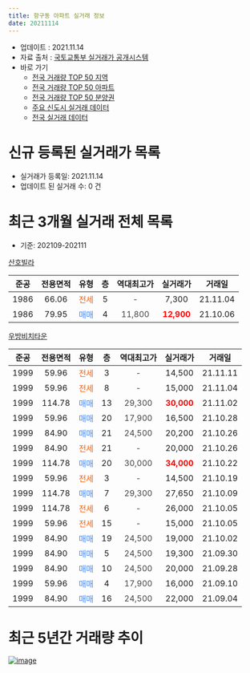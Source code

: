 ```yaml
---
title: 항구동 아파트 실거래 정보
date: 20211114
---
```


* 업데이트 : 2021.11.14
* 자료 출처 : [국토교통부 실거래가 공개시스템](http://rt.molit.go.kr)
* 바로 가기
    * [전국 거래량 TOP 50 지역](https://apt-info.github.io/apt-trade-info/tr)
    * [전국 거래량 TOP 50 아파트](https://apt-info.github.io/apt-trade-info/ta)
    * [전국 거래량 TOP 50 분양권](https://apt-info.github.io/apt-trade-info/tb)
    * [주요 신도시 실거래 데이터](https://apt-info.github.io/apt-trade-info/newtown)
    * [전국 실거래 데이터](https://apt-info.github.io/apt-trade-info/all)



<script async src="https://pagead2.googlesyndication.com/pagead/js/adsbygoogle.js"></script>
<!-- 기본광고 -->
<ins class="adsbygoogle"
     style="display:block"
     data-ad-client="ca-pub-1142216861245946"
     data-ad-slot="4805727019"
     data-ad-format="auto"
     data-full-width-responsive="true"></ins>
<script>
     (adsbygoogle = window.adsbygoogle || []).push({});
</script>


# 신규 등록된 실거래가 목록

* 실거래가 등록일: 2021.11.14
* 업데이트 된 실거래 수: 0 건




<script async src="https://pagead2.googlesyndication.com/pagead/js/adsbygoogle.js"></script>
<!-- 기본광고 -->
<ins class="adsbygoogle"
     style="display:block"
     data-ad-client="ca-pub-1142216861245946"
     data-ad-slot="4805727019"
     data-ad-format="auto"
     data-full-width-responsive="true"></ins>
<script>
     (adsbygoogle = window.adsbygoogle || []).push({});
</script>


# 최근 3개월 실거래 전체 목록
* 기준: 202109-202111


[산호빌라](https://search.naver.com/search.naver?query=%EC%82%B0%ED%98%B8%EB%B9%8C%EB%9D%BC)

|준공|전용면적|유형|층|역대최고가|실거래가|거래일|
|:---:|:---:|:---:|:---:|:---:|:---:|:---:|
|1986|66.06|<span style="color:#FF5A00">전세</span>|5|<span style="color:#444444">-</span>|7,300|21.11.04|
|1986|79.95|<span style="color:#4285F3">매매</span>|4|<span style="color:#444444">11,800</span>|<b><span style="color:#FF0000">12,900</span></b>|21.10.06|

[우방비치타운](https://search.naver.com/search.naver?query=%EC%9A%B0%EB%B0%A9%EB%B9%84%EC%B9%98%ED%83%80%EC%9A%B4)

|준공|전용면적|유형|층|역대최고가|실거래가|거래일|
|:---:|:---:|:---:|:---:|:---:|:---:|:---:|
|1999|59.96|<span style="color:#FF5A00">전세</span>|3|<span style="color:#444444">-</span>|14,500|21.11.11|
|1999|59.96|<span style="color:#FF5A00">전세</span>|8|<span style="color:#444444">-</span>|15,000|21.11.04|
|1999|114.78|<span style="color:#4285F3">매매</span>|13|<span style="color:#444444">29,300</span>|<b><span style="color:#FF0000">30,000</span></b>|21.11.02|
|1999|59.96|<span style="color:#4285F3">매매</span>|20|<span style="color:#444444">17,900</span>|16,500|21.10.28|
|1999|84.90|<span style="color:#4285F3">매매</span>|21|<span style="color:#444444">24,500</span>|20,200|21.10.26|
|1999|84.90|<span style="color:#FF5A00">전세</span>|21|<span style="color:#444444">-</span>|20,000|21.10.26|
|1999|114.78|<span style="color:#4285F3">매매</span>|20|<span style="color:#444444">30,000</span>|<b><span style="color:#FF0000">34,000</span></b>|21.10.22|
|1999|59.96|<span style="color:#FF5A00">전세</span>|3|<span style="color:#444444">-</span>|14,500|21.10.19|
|1999|114.78|<span style="color:#4285F3">매매</span>|7|<span style="color:#444444">29,300</span>|27,650|21.10.09|
|1999|114.78|<span style="color:#FF5A00">전세</span>|6|<span style="color:#444444">-</span>|26,000|21.10.05|
|1999|59.96|<span style="color:#FF5A00">전세</span>|15|<span style="color:#444444">-</span>|15,000|21.10.05|
|1999|84.90|<span style="color:#4285F3">매매</span>|19|<span style="color:#444444">24,500</span>|19,000|21.10.02|
|1999|84.90|<span style="color:#4285F3">매매</span>|5|<span style="color:#444444">24,500</span>|19,300|21.09.30|
|1999|84.90|<span style="color:#4285F3">매매</span>|10|<span style="color:#444444">24,500</span>|20,000|21.09.28|
|1999|59.96|<span style="color:#4285F3">매매</span>|4|<span style="color:#444444">17,900</span>|16,000|21.09.10|
|1999|84.90|<span style="color:#4285F3">매매</span>|16|<span style="color:#444444">24,500</span>|22,000|21.09.04|



<script async src="https://pagead2.googlesyndication.com/pagead/js/adsbygoogle.js"></script>
<!-- 기본광고 -->
<ins class="adsbygoogle"
     style="display:block"
     data-ad-client="ca-pub-1142216861245946"
     data-ad-slot="4805727019"
     data-ad-format="auto"
     data-full-width-responsive="true"></ins>
<script>
     (adsbygoogle = window.adsbygoogle || []).push({});
</script>


# 최근 5년간 거래량 추이


<div style="width:100%;">
    <canvas id="deal_progress" height="200"></canvas>
</div>

<script>
new Chart(document.getElementById("deal_progress"), {
    type: 'line',
    data: {
        labels: ['16.01','16.02','16.03','16.04','16.05','16.06','16.07','16.08','16.09','16.10','16.11','16.12','17.01','17.02','17.03','17.04','17.05','17.06','17.07','17.08','17.09','17.10','17.11','17.12','18.01','18.02','18.03','18.04','18.05','18.06','18.07','18.08','18.09','18.11','18.12','19.01','19.02','19.03','19.04','19.05','19.06','19.07','19.08','19.09','19.10','19.11','19.12','20.01','20.02','20.03','20.04','20.05','20.06','20.07','20.08','20.09','20.10','20.11','20.12','21.01','21.02','21.03','21.04','21.05','21.06','21.07','21.08','21.09','21.10','21.11'],
        datasets: [{
            label: '매매/분양권',
            data: [0,1,4,3,1,5,0,0,3,2,3,3,1,1,1,1,2,0,4,5,0,1,1,1,4,0,4,3,1,1,0,1,2,2,1,0,4,3,0,2,3,1,2,3,7,1,3,6,3,3,2,2,6,5,10,2,5,7,9,4,4,4,4,0,4,4,7,4,6,1],
            borderColor: "rgba(66, 133, 243, 1)",
            backgroundColor: "rgba(66, 133, 243, 0.05)",
            borderWidth: 1,
            pointRadius: 0,
            fill: false,
            lineTension: 0
        },{
            label: '전/월세',
            data: [1,2,2,3,3,4,2,2,1,0,1,5,0,2,0,1,2,1,1,3,1,0,3,0,2,1,2,2,0,3,4,3,1,3,5,5,4,1,3,5,0,1,1,1,2,4,0,4,0,1,1,3,0,1,3,2,2,0,4,4,1,4,2,2,2,2,1,0,4,3],
            borderColor: "rgba(255, 90, 0, 1)",
            backgroundColor: "rgba(255, 90, 0, 0.05)",
            borderWidth: 1,
            pointRadius: 0,
            fill: false,
            lineTension: 0
        },{
            label: '합계',
            data: [1,3,6,6,4,9,2,2,4,2,4,8,1,3,1,2,4,1,5,8,1,1,4,1,6,1,6,5,1,4,4,4,3,5,6,5,8,4,3,7,3,2,3,4,9,5,3,10,3,4,3,5,6,6,13,4,7,7,13,8,5,8,6,2,6,6,8,4,10,4],
            borderColor: "rgba(0, 0, 0, 1)",
            backgroundColor: "rgba(0, 0, 0, 0.03)",
            borderWidth: 0.1,
            pointRadius: 0,
            fill: true,
            lineTension: 0
        }
        ]
    },
    options: {
        responsive: true,
        title: {
            display: false
        },
        tooltips: {
            mode: 'index',
            intersect: false
        },
        hover: {
            mode: 'nearest',
            intersect: true
        },
        scales: {
            xAxes: [{
                display: true,
                scaleLabel: {
                    display: true,
                    labelString: '년/월'
                }
            }],
            yAxes: [{
                display: true,
                ticks: {
                    suggestedMin: 0,
                },
                scaleLabel: {
                    display: true,
                    labelString: '실거래 수'
                }
            }]
        }
    }
});

</script>


[![image](https://apt-info.github.io/images/2020-01-03-apt-trade-info/1024x500.png)](https://play.google.com/store/apps/details?id=com.aptinfo.apttradeinfo)

